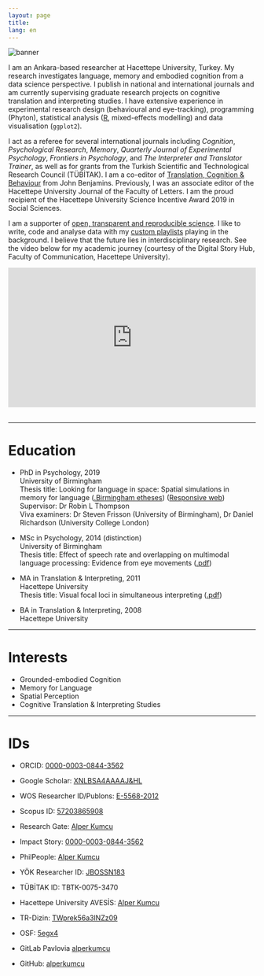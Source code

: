 ```yaml
---
layout: page
title:
lang: en
---
```


![banner](https://user-images.githubusercontent.com/10892413/220166184-04b857b4-cb94-4d3d-adb1-cfc1f3f2bf3c.png)

I am an Ankara-based researcher at Hacettepe University, Turkey. My research investigates language, memory and embodied cognition from a data science perspective. I publish in national and international journals and am currently supervising graduate research projects on cognitive translation and interpreting studies. I have extensive experience in experimental research design (behavioural and eye-tracking), programming (Phyton), statistical analysis ([R](https://www.r-project.org), mixed-effects modelling) and data visualisation (`ggplot2`).

I act as a referee for several international journals including *Cognition*, *Psychological Research*, *Memory*, *Quarterly Journal of Experimental Psychology*, *Frontiers in Psychology*, and *The Interpreter and Translator Trainer*, as well as for grants from the Turkish Scientific and Technological Research Council (TÜBİTAK). I am a co-editor of [Translation, Cognition & Behaviour](https://benjamins.com/catalog/tcb) from John Benjamins. Previously, I was an associate editor of the Hacettepe University Journal of the Faculty of Letters. I am the proud recipient of the Hacettepe University Science Incentive Award 2019 in Social Sciences.

I am a supporter of [open, transparent and reproducible science](https://osf.io/5egx4). I like to write, code and analyse data with my [custom playlists](https://open.spotify.com/playlist/3Ks2Fpf7mG3zhYgqjJS9IZ?si=25XXs-0NTSGIc0R5Delgsw) playing in the background. I believe that the future lies in interdisciplinary research. See the video below for my academic journey (courtesy of the Digital Story Hub, Faculty of Communication, Hacettepe University).

<div style="padding:56.25% 0 0 0;position:relative;"><iframe src="https://player.vimeo.com/video/707729933?h=ae0ce85e30&loop=1" style="position:absolute;top:0;left:0;width:100%;height:100%;" frameborder="0" allow="autoplay; fullscreen; picture-in-picture" allowfullscreen></iframe></div><script src="https://player.vimeo.com/api/player.js"></script>
<br>
<hr>

# Education
* PhD in Psychology, 2019<br>
University of Birmingham<br>
Thesis title: Looking for language in space: Spatial simulations in memory for language (<a href="https://etheses.bham.ac.uk/id/eprint/8842/" target="_blank">.Birmingham etheses</a>) (<a href="thesis">Responsive web</a>)<br>
Supervisor: Dr Robin L Thompson<br>
Viva examiners: Dr Steven Frisson (University of Birmingham), Dr Daniel Richardson (University College London)

* MSc in Psychology, 2014 (distinction)<br>
University of Birmingham<br>
Thesis title: Effect of speech rate and overlapping on multimodal language processing: Evidence from eye movements (<a href="pdfs/Effect of Speech Rate and Overlapping on Multimodal Language Processing.pdf" target="_blank">.pdf</a>)<br>

* MA in Translation & Interpreting, 2011<br>
Hacettepe University<br>
Thesis title: Visual focal loci in simultaneous interpreting (<a href="pdfs/Visual Focal Loci in Simultaneous Interpreting.pdf" target="_blank">.pdf</a>)<br>

* BA in Translation & Interpreting, 2008<br>
Hacettepe University

<hr>

# Interests
* Grounded-embodied Cognition
* Memory for Language
* Spatial Perception
* Cognitive Translation & Interpreting Studies

<hr>

# IDs
* ORCID: <a href="https://orcid.org/0000-0003-0844-3562" target="_blank">0000-0003-0844-3562</a>
* Google Scholar: <a href="https://scholar.google.com/citations?hl=tr&user=xNlBSa4AAAAJ" target="_blank">XNLBSA4AAAAJ&HL</a>
* WOS Researcher ID/Publons: <a href="https://www.webofscience.com/wos/author/record/E-5568-2012" target="_blank">E-5568-2012</a>
* Scopus ID: <a href="https://www.scopus.com/authid/detail.uri?authorId=57203865908" target="_blank">57203865908</a> 
* Research Gate: <a href="https://www.researchgate.net/profile/Alper_Kumcu" target="_blank">Alper Kumcu</a>
* Impact Story: <a href="https://profiles.impactstory.org/u/0000-0003-0844-3562" target="_blank">0000-0003-0844-3562</a>
* PhilPeople: <a href="https://philpeople.org/profiles/alper-kumcu" target="_blank">Alper Kumcu</a> 

* YÖK Researcher ID: <a href="https://akademik.yok.gov.tr/AkademikArama/AkademisyenGorevOgrenimBilgileri?islem=direct&authorId=86966C50F3A66534" target="_blank">JBOSSN183</a>
* TÜBİTAK ID: TBTK-0075-3470
* Hacettepe University AVESİS: <a href="https://avesis.hacettepe.edu.tr/alperkumcu" target="_blank">Alper Kumcu</a>
* TR-Dizin: <a href="https://app.trdizin.gov.tr/yazar/TWprek56a3lNZz09/alper-kumcu" target="_blank">TWprek56a3lNZz09</a>

* OSF: <a href="https://osf.io/5egx4/" target="_blank">5egx4</a>
* GitLab Pavlovia <a href="https://gitlab.pavlovia.org/alperkumcu" target="_blank">alperkumcu</a>
* GitHub: <a href="https://github.com/alperkumcu" target="_blank">alperkumcu</a>
